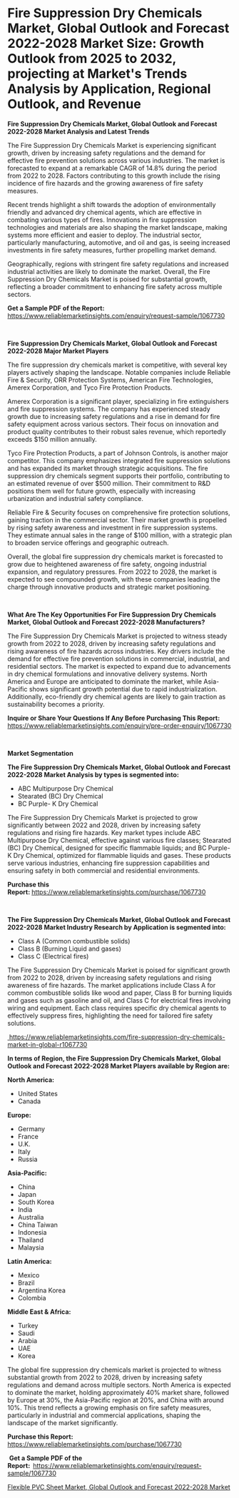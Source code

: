<p><h1>Fire Suppression Dry Chemicals Market, Global Outlook and Forecast 2022-2028 Market Size: Growth Outlook from 2025 to 2032, projecting at Market's Trends Analysis by Application, Regional Outlook, and Revenue</h1></p><p><strong>Fire Suppression Dry Chemicals Market, Global Outlook and Forecast 2022-2028 Market Analysis and Latest Trends</strong></p>
<p><p>The Fire Suppression Dry Chemicals Market is experiencing significant growth, driven by increasing safety regulations and the demand for effective fire prevention solutions across various industries. The market is forecasted to expand at a remarkable CAGR of 14.8% during the period from 2022 to 2028. Factors contributing to this growth include the rising incidence of fire hazards and the growing awareness of fire safety measures.</p><p>Recent trends highlight a shift towards the adoption of environmentally friendly and advanced dry chemical agents, which are effective in combating various types of fires. Innovations in fire suppression technologies and materials are also shaping the market landscape, making systems more efficient and easier to deploy. The industrial sector, particularly manufacturing, automotive, and oil and gas, is seeing increased investments in fire safety measures, further propelling market demand.</p><p>Geographically, regions with stringent fire safety regulations and increased industrial activities are likely to dominate the market. Overall, the Fire Suppression Dry Chemicals Market is poised for substantial growth, reflecting a broader commitment to enhancing fire safety across multiple sectors.</p></p>
<p><strong>Get a Sample PDF of the Report:&nbsp;</strong> <a href="https://www.reliablemarketinsights.com/enquiry/request-sample/1067730?utm_campaign=3578&utm_medium=2&utm_source=Github&utm_content=ia&utm_term=21032025&utm_id=fire-suppression-dry-chemicals-market-global-outlook-and-forecast-2022-2028">https://www.reliablemarketinsights.com/enquiry/request-sample/1067730</a></p>
<p>&nbsp;</p>
<p><strong>Fire Suppression Dry Chemicals Market, Global Outlook and Forecast 2022-2028 Major Market Players</strong></p>
<p><p>The fire suppression dry chemicals market is competitive, with several key players actively shaping the landscape. Notable companies include Reliable Fire & Security, ORR Protection Systems, American Fire Technologies, Amerex Corporation, and Tyco Fire Protection Products.</p><p>Amerex Corporation is a significant player, specializing in fire extinguishers and fire suppression systems. The company has experienced steady growth due to increasing safety regulations and a rise in demand for fire safety equipment across various sectors. Their focus on innovation and product quality contributes to their robust sales revenue, which reportedly exceeds $150 million annually.</p><p>Tyco Fire Protection Products, a part of Johnson Controls, is another major competitor. This company emphasizes integrated fire suppression solutions and has expanded its market through strategic acquisitions. The fire suppression dry chemicals segment supports their portfolio, contributing to an estimated revenue of over $500 million. Their commitment to R&D positions them well for future growth, especially with increasing urbanization and industrial safety compliance.</p><p>Reliable Fire & Security focuses on comprehensive fire protection solutions, gaining traction in the commercial sector. Their market growth is propelled by rising safety awareness and investment in fire suppression systems. They estimate annual sales in the range of $100 million, with a strategic plan to broaden service offerings and geographic outreach.</p><p>Overall, the global fire suppression dry chemicals market is forecasted to grow due to heightened awareness of fire safety, ongoing industrial expansion, and regulatory pressures. From 2022 to 2028, the market is expected to see compounded growth, with these companies leading the charge through innovative products and strategic market positioning.</p></p>
<p>&nbsp;</p>
<p><strong>What Are The Key Opportunities For Fire Suppression Dry Chemicals Market, Global Outlook and Forecast 2022-2028 Manufacturers?</strong></p>
<p><p>The Fire Suppression Dry Chemicals Market is projected to witness steady growth from 2022 to 2028, driven by increasing safety regulations and rising awareness of fire hazards across industries. Key drivers include the demand for effective fire prevention solutions in commercial, industrial, and residential sectors. The market is expected to expand due to advancements in dry chemical formulations and innovative delivery systems. North America and Europe are anticipated to dominate the market, while Asia-Pacific shows significant growth potential due to rapid industrialization. Additionally, eco-friendly dry chemical agents are likely to gain traction as sustainability becomes a priority.</p></p>
<p><strong>Inquire or Share Your Questions If Any Before Purchasing This Report:</strong> <a href="https://www.reliablemarketinsights.com/enquiry/pre-order-enquiry/1067730?utm_campaign=3578&utm_medium=2&utm_source=Github&utm_content=ia&utm_term=21032025&utm_id=fire-suppression-dry-chemicals-market-global-outlook-and-forecast-2022-2028">https://www.reliablemarketinsights.com/enquiry/pre-order-enquiry/1067730</a></p>
<p>&nbsp;</p>
<p><strong>Market Segmentation</strong></p>
<p><strong>The Fire Suppression Dry Chemicals Market, Global Outlook and Forecast 2022-2028 Market Analysis by types is segmented into:</strong></p>
<p><ul><li>ABC Multipurpose Dry Chemical</li><li>Stearated (BC) Dry Chemical</li><li>BC Purple- K Dry Chemical</li></ul></p>
<p><p>The Fire Suppression Dry Chemicals Market is projected to grow significantly between 2022 and 2028, driven by increasing safety regulations and rising fire hazards. Key market types include ABC Multipurpose Dry Chemical, effective against various fire classes; Stearated (BC) Dry Chemical, designed for specific flammable liquids; and BC Purple-K Dry Chemical, optimized for flammable liquids and gases. These products serve various industries, enhancing fire suppression capabilities and ensuring safety in both commercial and residential environments.</p></p>
<p><strong>Purchase this Report:&nbsp;</strong><a href="https://www.reliablemarketinsights.com/purchase/1067730?utm_campaign=3578&utm_medium=2&utm_source=Github&utm_content=ia&utm_term=21032025&utm_id=fire-suppression-dry-chemicals-market-global-outlook-and-forecast-2022-2028">https://www.reliablemarketinsights.com/purchase/1067730</a></p>
<p>&nbsp;</p>
<p><strong>The Fire Suppression Dry Chemicals Market, Global Outlook and Forecast 2022-2028 Market Industry Research by Application is segmented into:</strong></p>
<p><ul><li>Class A (Common combustible solids)</li><li>Class B (Burning Liquid and gases)</li><li>Class C (Electrical fires)</li></ul></p>
<p><p>The Fire Suppression Dry Chemicals Market is poised for significant growth from 2022 to 2028, driven by increasing safety regulations and rising awareness of fire hazards. The market applications include Class A for common combustible solids like wood and paper, Class B for burning liquids and gases such as gasoline and oil, and Class C for electrical fires involving wiring and equipment. Each class requires specific dry chemical agents to effectively suppress fires, highlighting the need for tailored fire safety solutions.</p></p>
<p><a href="https://www.reliablemarketinsights.com/fire-suppression-dry-chemicals-market-in-global-r1067730?utm_campaign=3578&utm_medium=2&utm_source=Github&utm_content=ia&utm_term=21032025&utm_id=fire-suppression-dry-chemicals-market-global-outlook-and-forecast-2022-2028">&nbsp;https://www.reliablemarketinsights.com/fire-suppression-dry-chemicals-market-in-global-r1067730</a></p>
<p><strong>In terms of Region, the Fire Suppression Dry Chemicals Market, Global Outlook and Forecast 2022-2028 Market Players available by Region are:</strong></p>
<p>
    <p> <strong> North America: </strong>
        <ul>
            <li>United States</li>
            <li>Canada</li>
        </ul>
        </p> 
    <p> <strong> Europe: </strong>
        <ul>
            <li>Germany</li>
            <li>France</li>
            <li>U.K.</li>
            <li>Italy</li>
            <li>Russia</li>
        </ul>
        </p> 
    <p> <strong> Asia-Pacific: </strong>
        <ul>
            <li>China</li>
            <li>Japan</li>
            <li>South Korea</li>
            <li>India</li>
            <li>Australia</li>
            <li>China Taiwan</li>
            <li>Indonesia</li>
            <li>Thailand</li>
            <li>Malaysia</li>
        </ul>
        </p> 
    <p> <strong> Latin America: </strong>
        <ul>
            <li>Mexico</li>
            <li>Brazil</li>
            <li>Argentina Korea</li>
            <li>Colombia</li>
        </ul>
        </p> 
    <p> <strong> Middle East & Africa: </strong>
        <ul>
            <li>Turkey</li>
            <li>Saudi</li>
            <li>Arabia</li>
            <li>UAE</li>
            <li>Korea</li>
        </ul>
    </p>
    </p>
<p><p>The global fire suppression dry chemicals market is projected to witness substantial growth from 2022 to 2028, driven by increasing safety regulations and demand across multiple sectors. North America is expected to dominate the market, holding approximately 40% market share, followed by Europe at 30%, the Asia-Pacific region at 20%, and China with around 10%. This trend reflects a growing emphasis on fire safety measures, particularly in industrial and commercial applications, shaping the landscape of the market significantly.</p></p>
<p><strong>Purchase this Report: </strong><a href="https://www.reliablemarketinsights.com/purchase/1067730?utm_campaign=3578&utm_medium=2&utm_source=Github&utm_content=ia&utm_term=21032025&utm_id=fire-suppression-dry-chemicals-market-global-outlook-and-forecast-2022-2028">https://www.reliablemarketinsights.com/purchase/1067730</a></p>
<p>&nbsp;<strong>Get a Sample PDF of the Report:&nbsp;&nbsp;</strong><a href="https://www.reliablemarketinsights.com/enquiry/request-sample/1067730?utm_campaign=3578&utm_medium=2&utm_source=Github&utm_content=ia&utm_term=21032025&utm_id=fire-suppression-dry-chemicals-market-global-outlook-and-forecast-2022-2028">https://www.reliablemarketinsights.com/enquiry/request-sample/1067730</a></p>
<p><strong></strong></p>
<p><p><a href="https://github.com/dafertsuria/Market-Research-Report-List-1/blob/main/flexible-pvc-sheet-market-global-outlook-and-forecast-2022-2028-market.md?utm_campaign=3578&utm_medium=2&utm_source=Github&utm_content=ia&utm_term=21032025&utm_id=fire-suppression-dry-chemicals-market-global-outlook-and-forecast-2022-2028">Flexible PVC Sheet Market, Global Outlook and Forecast 2022-2028 Market</a></p></p>